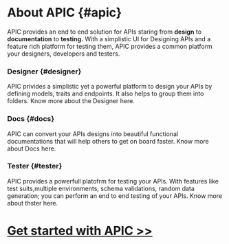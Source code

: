 # About APIC {#apic}

APIC provides an end to end solution for APIs staring from **design** to **documentation** to **testing.** With a simplistic UI for Designing APIs and a feature rich platform for testing them, APIC provides a common platform your designers, developers and testers.

### Designer {#designer}

APIC privides a simplistic yet a powerful platform to design your APIs by defining models, traits and endpoints. It also helps to group them into folders. Know more about the Designer here.

### Docs {#docs}

APIC can convert your APIs designs into beautiful functional documentations that will help others to get on board faster. Know more about Docs here.

### Tester {#tester}

APIC provides a powerfull platofrm for testing your APIs. With features like test suits,multiple environments, schema validations, random data generation; you can perform an end to end testing of your APIs. Know more about thster here.

# [Get started with APIC &gt;&gt;](/gettingStarted.md)

